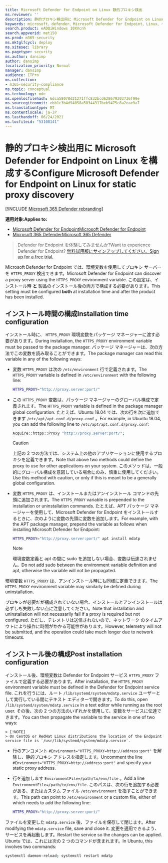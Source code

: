 ```yaml
---
title: Microsoft Defender for Endpoint on Linux 静的プロキシ検出
ms.reviewer: ''
description: 静的プロキシ検出用に Microsoft Defender for Endpoint on Linux を構成する方法について説明します。
keywords: microsoft、defender、Microsoft Defender for Endpoint、Linux、インストール、プロキシ
search.product: eADQiWindows 10XVcnh
search.appverid: met150
ms.prod: m365-security
ms.mktglfcycl: deploy
ms.sitesec: library
ms.pagetype: security
ms.author: dansimp
author: dansimp
localization_priority: Normal
manager: dansimp
audience: ITPro
ms.collection:
- m365-security-compliance
ms.topic: conceptual
ms.technology: mde
ms.openlocfilehash: 6dca58070d21271ffc832bcd628679303736f99e
ms.sourcegitcommit: ebb1c3b4d94058a58344317beb9475c8a2eae9a7
ms.translationtype: MT
ms.contentlocale: ja-JP
ms.lasthandoff: 06/24/2021
ms.locfileid: "53108141"
---
```

# <a name="configure-microsoft-defender-for-endpoint-on-linux-for-static-proxy-discovery"></a><span data-ttu-id="600af-104">静的プロキシ検出用に Microsoft Defender for Endpoint on Linux を構成する</span><span class="sxs-lookup"><span data-stu-id="600af-104">Configure Microsoft Defender for Endpoint on Linux for static proxy discovery</span></span>

[!INCLUDE [Microsoft 365 Defender rebranding](../../includes/microsoft-defender.md)]


<span data-ttu-id="600af-105">**適用対象:**</span><span class="sxs-lookup"><span data-stu-id="600af-105">**Applies to:**</span></span>
- [<span data-ttu-id="600af-106">Microsoft Defender for Endpoint</span><span class="sxs-lookup"><span data-stu-id="600af-106">Microsoft Defender for Endpoint</span></span>](https://go.microsoft.com/fwlink/p/?linkid=2154037)
- [<span data-ttu-id="600af-107">Microsoft 365 Defender</span><span class="sxs-lookup"><span data-stu-id="600af-107">Microsoft 365 Defender</span></span>](https://go.microsoft.com/fwlink/?linkid=2118804)

> <span data-ttu-id="600af-108">Defender for Endpoint を体験してみませんか?</span><span class="sxs-lookup"><span data-stu-id="600af-108">Want to experience Defender for Endpoint?</span></span> [<span data-ttu-id="600af-109">無料試用版にサインアップしてください。</span><span class="sxs-lookup"><span data-stu-id="600af-109">Sign up for a free trial.</span></span>](https://www.microsoft.com/microsoft-365/windows/microsoft-defender-atp?ocid=docs-wdatp-investigateip-abovefoldlink)

<span data-ttu-id="600af-110">Microsoft Defender for Endpoint では、環境変数を使用してプロキシ サーバーを ```HTTPS_PROXY``` 検出できます。</span><span class="sxs-lookup"><span data-stu-id="600af-110">Microsoft Defender for Endpoint can discover a proxy server using the ```HTTPS_PROXY``` environment variable.</span></span> <span data-ttu-id="600af-111">この設定は、インストール時 **と** 製品のインストール後の両方で構成する必要があります。</span><span class="sxs-lookup"><span data-stu-id="600af-111">This setting must be configured **both** at installation time and after the product has been installed.</span></span>

## <a name="installation-time-configuration"></a><span data-ttu-id="600af-112">インストール時間の構成</span><span class="sxs-lookup"><span data-stu-id="600af-112">Installation time configuration</span></span>

<span data-ttu-id="600af-113">インストール時に、 ```HTTPS_PROXY``` 環境変数をパッケージ マネージャーに渡す必要があります。</span><span class="sxs-lookup"><span data-stu-id="600af-113">During installation, the ```HTTPS_PROXY``` environment variable must be passed to the package manager.</span></span> <span data-ttu-id="600af-114">パッケージ マネージャーは、次の方法でこの変数を読み取ることができます。</span><span class="sxs-lookup"><span data-stu-id="600af-114">The package manager can read this variable in any of the following ways:</span></span>

- <span data-ttu-id="600af-115">変数 ```HTTPS_PROXY``` は次の ```/etc/environment``` 行で定義されます。</span><span class="sxs-lookup"><span data-stu-id="600af-115">The ```HTTPS_PROXY``` variable is defined in ```/etc/environment``` with the following line:</span></span>

    ```bash
    HTTPS_PROXY="http://proxy.server:port/"
    ```

- <span data-ttu-id="600af-116">この `HTTPS_PROXY` 変数は、パッケージ マネージャーのグローバル構成で定義されます。</span><span class="sxs-lookup"><span data-stu-id="600af-116">The `HTTPS_PROXY` variable is defined in the package manager global configuration.</span></span> <span data-ttu-id="600af-117">たとえば、Ubuntu 18.04 では、次の行を次に追加できます `/etc/apt/apt.conf.d/proxy.conf` 。</span><span class="sxs-lookup"><span data-stu-id="600af-117">For example, in Ubuntu 18.04, you can add the following line to `/etc/apt/apt.conf.d/proxy.conf`:</span></span>
  
    ```bash
    Acquire::https::Proxy "http://proxy.server:port/";
    ```

    > [!CAUTION]
    > <span data-ttu-id="600af-118">上記の 2 つの方法では、システム上の他のアプリケーションに使用するプロキシを定義できます。</span><span class="sxs-lookup"><span data-stu-id="600af-118">Note that above two methods could define the proxy to use for other applications on your system.</span></span> <span data-ttu-id="600af-119">このメソッドは、一般的にグローバル構成を意図している場合にのみ、慎重に使用してください。</span><span class="sxs-lookup"><span data-stu-id="600af-119">Use this method with caution, or only if this is meant to be a generally global configuration.</span></span>
  
- <span data-ttu-id="600af-120">変数 `HTTPS_PROXY` は、インストールまたはアンインストール コマンドの先頭に追加されます。</span><span class="sxs-lookup"><span data-stu-id="600af-120">The `HTTPS_PROXY` variable is prepended to the installation or uninstallation commands.</span></span> <span data-ttu-id="600af-121">たとえば、APT パッケージ マネージャーを使用して、Microsoft Defender for Endpoint をインストールするときに、次のように変数の先頭に変数を追加します。</span><span class="sxs-lookup"><span data-stu-id="600af-121">For example, with the APT package manager, prepend the variable as follows when installing Microsoft Defender for Endpoint:</span></span> 

    ```bash  
    HTTPS_PROXY="http://proxy.server:port/" apt install mdatp
    ```

    > [!NOTE]
    > <span data-ttu-id="600af-122">環境変数定義と apt の間に sudo を追加しない場合、変数は伝達されません。</span><span class="sxs-lookup"><span data-stu-id="600af-122">Do not add sudo between the environment variable definition and apt, otherwise the variable will not be propagated.</span></span>

<span data-ttu-id="600af-123">環境変数 `HTTPS_PROXY` は、アンインストール時にも同様に定義できます。</span><span class="sxs-lookup"><span data-stu-id="600af-123">The `HTTPS_PROXY` environment variable may similarly be defined during uninstallation.</span></span>

<span data-ttu-id="600af-124">プロキシが必要だが構成されていない場合、インストールとアンインストールは必ずしも失敗しない点に注意してください。</span><span class="sxs-lookup"><span data-stu-id="600af-124">Note that installation and uninstallation will not necessarily fail if a proxy is required but not configured.</span></span> <span data-ttu-id="600af-125">ただし、テレメトリは送信されないので、ネットワーク のタイムアウトにより操作に時間がかかる可能性があります。</span><span class="sxs-lookup"><span data-stu-id="600af-125">However, telemetry will not be submitted, and the operation could take much longer due to network timeouts.</span></span>

## <a name="post-installation-configuration"></a><span data-ttu-id="600af-126">インストール後の構成</span><span class="sxs-lookup"><span data-stu-id="600af-126">Post installation configuration</span></span>
  
<span data-ttu-id="600af-127">インストール後、環境変数は Defender for Endpoint サービス `HTTPS_PROXY` ファイルで定義する必要があります。</span><span class="sxs-lookup"><span data-stu-id="600af-127">After installation, the `HTTPS_PROXY` environment variable must be defined in the Defender for Endpoint service file.</span></span> <span data-ttu-id="600af-128">これを行うには、ルート `/lib/systemd/system/mdatp.service` ユーザーとして実行している間にテキスト エディターで開きます。</span><span class="sxs-lookup"><span data-stu-id="600af-128">To do this, open `/lib/systemd/system/mdatp.service` in a text editor while running as the root user.</span></span> <span data-ttu-id="600af-129">その後、次の 2 つの方法のいずれかを使用して、変数をサービスに伝達できます。</span><span class="sxs-lookup"><span data-stu-id="600af-129">You can then propagate the variable to the service in one of two ways:</span></span>

    > [!NOTE]
    > On CentOS or RedHat Linux distributions the location of the Endpoint service file is `/usr/lib/systemd/system/mdatp.service`.

- <span data-ttu-id="600af-130">行のアンコメント `#Environment="HTTPS_PROXY=http://address:port"` を解除し、静的プロキシ アドレスを指定します。</span><span class="sxs-lookup"><span data-stu-id="600af-130">Uncomment the line `#Environment="HTTPS_PROXY=http://address:port"` and specify your static proxy address.</span></span>

- <span data-ttu-id="600af-131">行を追加します `EnvironmentFile=/path/to/env/file` 。</span><span class="sxs-lookup"><span data-stu-id="600af-131">Add a line `EnvironmentFile=/path/to/env/file`.</span></span> <span data-ttu-id="600af-132">このパスは、次の行を追加する必要がある、またはカスタム ファイル `/etc/environment` を指すことができます。</span><span class="sxs-lookup"><span data-stu-id="600af-132">This path can point to `/etc/environment` or a custom file, either of which needs to add the following line:</span></span>
  
    ```bash
    HTTPS_PROXY="http://proxy.server:port/"
    ```

<span data-ttu-id="600af-133">ファイルを変更した `mdatp.service` 後、ファイルを保存して閉じます。</span><span class="sxs-lookup"><span data-stu-id="600af-133">After modifying the `mdatp.service` file, save and close it.</span></span> <span data-ttu-id="600af-134">変更を適用できるよう、サービスを再起動します。</span><span class="sxs-lookup"><span data-stu-id="600af-134">Restart the service so the changes can be applied.</span></span> <span data-ttu-id="600af-135">Ubuntu では、これには次の 2 つのコマンドが含まれます。</span><span class="sxs-lookup"><span data-stu-id="600af-135">In Ubuntu, this involves two commands:</span></span>  

```bash
systemctl daemon-reload; systemctl restart mdatp
```
